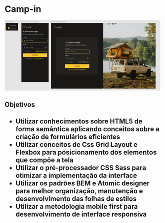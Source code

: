<h1>Camp-in</h1>
<img src="./img/camp-in.png"/>
<h2>Objetivos<h2>
  <ul>
    <li>Utilizar conhecimentos sobre HTML5 de forma semântica aplicando conceitos sobre a criação de formulários eficientes</li>
    <li>Utilizar conceitos de Css Grid Layout e Flexbox para posicionamento dos elementos que compõe a tela</li>
    <li>Utilizar o pré-processador CSS Sass para otimizar a implementação da interface</li>
    <li>Utilizar os padrões BEM e Atomic designer para melhor organização, manutenção e desenvolvimento das folhas de estilos</li>
    <li>Utilizar a metodologia mobile first para desenvolvimento de interface responsiva</li>
  </ul>
